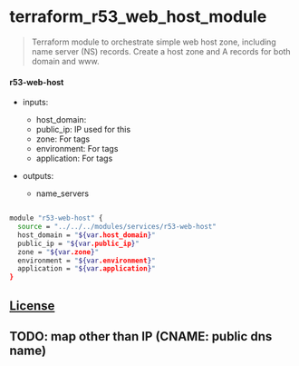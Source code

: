 # terraform_r53_web_host_module

> Terraform module to orchestrate simple web host zone, including name
server (NS) records. Create a host zone and A records for both domain and www.

#### r53-web-host
* inputs:
  * host_domain:
  * public_ip: IP used for this
  * zone: For tags
  * environment: For tags
  * application: For tags

* outputs:
  * name_servers

```sh

module "r53-web-host" {
  source = "../../../modules/services/r53-web-host"
  host_domain = "${var.host_domain}"
  public_ip = "${var.public_ip}"
  zone = "${var.zone}"
  environment = "${var.environment}"
  application = "${var.application}"
}


```

## [License](LICENSE.md)

## TODO: map other than IP (CNAME: public dns name)
